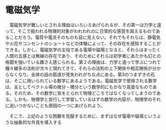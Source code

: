 
# 電磁気学

　電磁気学が難しいとされる理由はいろいろあげられるが、その第一は力学と違って、そこで扱われる物理的対象がわれわれのに日常的な感覚を超えるものであることだろう。電荷や電流そのものも目に見えない。それでもそれらは、静電気や火花やコンセントのショートなどの体験によって、その存在を感知することができる。しかし、電磁気学の主役である電場や磁場となると、それらはまったく人間の五感とは無縁の存在であり、そのためにそれらは初学者にあたかも幻との格闘を強いている趣さえ感じられる。第２の理由は、力学と違って学ぶにつれて種々雑多の法則が次々と現れてきて、それらの法則の上下関係や相互関係が分からなくなり、全体の話の筋道が見失われがちな点にある。第3のつまずきの石は、そこに用いられている数学にあるようである。電磁気学で使用される数学は、主としてベクトル場の微分・積分という数学的にもかなり高度なものである。そのため、その数学に気をとられて物理どころではなくなってしまうのである。しかも、物理学と並行して学習しているはずの数学の内容が、物理学のそれに追いつかないことも原因の一つにあげられよう。

　そこで、上記のような困難を克服するために、まずはなぜ電場や磁場というような抽象的な外見を導入する